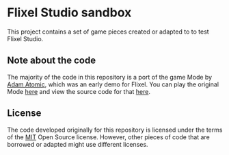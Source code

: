 # Flixel Studio sandbox

This project contains a set of game pieces created or adapted to to test Flixel Studio.

## Note about the code

The majority of the code in this repository is a port of the game Mode by [Adam Atomic](http://adamatomic.com/), which was an early demo for Flixel. You can play the original Mode [here](http://www.flixel.org/mode/) and view the source code for that [here](https://github.com/AdamAtomic/Mode).

## License

The code developed originally for this repository is licensed under the terms of the [MIT](https://choosealicense.com/licenses/mit/) Open Source license. However, other pieces of code that are borrowed or adapted might use different licenses.